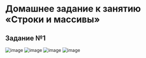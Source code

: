 # Домашнее задание к занятию «Строки и массивы»
## Задание №1
![image](https://github.com/user-attachments/assets/291d9bf0-1d5e-4102-a2f9-dc67a459b766)
![image](https://github.com/user-attachments/assets/69cb5812-6d48-403b-b6a5-3084d754fa96)
![image](https://github.com/user-attachments/assets/4653eca7-f4fd-4026-8911-3beac4b39189)
![image](https://github.com/user-attachments/assets/5ccdcc9a-92b6-4bec-b7bc-8bf04fb3bba4)



